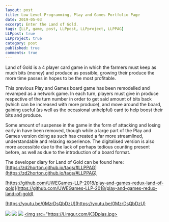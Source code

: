 ```yaml
---
layout: post
title: Low Level Programming, Play and Games Portfolio Page
date: 2019-05-03
excerpt: Enter the Land of Gold.
tags: [LLP, game, post, LLPpost, LLPproject, LLPPAG]
LLPpost: true
LLPproject: true
category: post
published: true
comments: true
---
```

Land of Gold is a 4 player card game in which the farmers must keep as much bits (money) and produce as possible, growing their produce the more time passes in hopes to be the most profitable.

This previous Play and Games board game has been remodelled and revamped as a network game. In each turn, players must give in produce respective of the turn number in order to get said amount of bits back (which can be increased with more produce), and move around the board, gaining useful (as well as the occasional unhelpful) card to help boost their bits and produce.

Some amount of suspense in the game in the form of attacking and losing early in have been removed, though while a large part of the Play and Games version doing as such has created a far more streamlined, understandable and relaxing experience. The digitalised version is also more accessible due to the lack of perhaps tedious counting present before, as well as due to the introduction of a board format. 


The developer diary for Land of Gold can be found here:
[https://zd2horton.github.io/tags/#LLPPAG](https://zd2horton.github.io/tags/#LLPPAG)

[https://github.com/UWEGames-LLP-2018/play-and-games-redux-land-of-gold](https://github.com/UWEGames-LLP-2018/play-and-games-redux-land-of-gold)

[https://youtu.be/0MzrDsQbDzU](https://youtu.be/0MzrDsQbDzU)

<a href="https://i.imgur.com/jHisBjd.jpg"><img src="https://i.imgur.com/jHisBjd.jpg"></a>
<a href="https://i.imgur.com/bA7w7QK.jpg"><img src="https://i.imgur.com/bA7w7QK.jpg"></a>
<a href="https://i.imgur.com/10ddHIU.jpg"><img src="https://i.imgur.com/10ddHIU.jpg"></a>
<a href="https://i.imgur.com/K3Dpias.jpg"><img src="https://i.imgur.com/K3Dpias.jpg></a>
